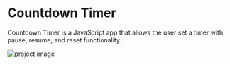 # Countdown Timer

Countdown Timer is a JavaScript app that allows the user set a timer with  pause, resume, and reset functionality.

![project image](https://res.cloudinary.com/dwguf4w1t/image/upload/v1722453413/Portfolio%20Projects/countdown-timer-js_vbnkps.png)